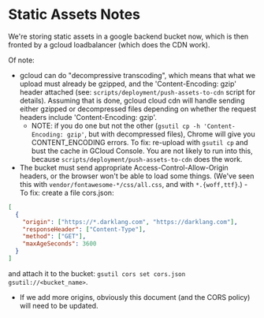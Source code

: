 # Static Assets Notes

We're storing static assets in a google backend bucket now, which is then
fronted by a gcloud loadbalancer (which does the CDN work).

Of note:

- gcloud can do "decompressive transcoding", which means that what we upload must
  already be gzipped, and the 'Content-Encoding: gzip' header attached (see:
  `scripts/deployment/push-assets-to-cdn` script for details). Assuming that is done,
  gcloud cloud cdn will handle sending either gzipped or decompressed files depending
  on whether the request headers include 'Content-Encoding: gzip'.
  - NOTE: if you do one but not the other (`gsutil cp -h 'Content-Encoding: gzip'`,
    but with decompressed files), Chrome will give you CONTENT_ENCODING errors. To fix:
    re-upload with `gsutil cp` and bust the cache in GCloud Console. You are not likely
    to run into this, because `scripts/deployment/push-assets-to-cdn` does the work.
- The bucket must send appropriate Access-Control-Allow-Origin headers, or the
  browser won't be able to load some things. (We've seen this with
  `vendor/fontawesome-*/css/all.css`, and with `*.{woff,ttf}`.) - To fix: create a file
  cors.json:

```json
[
  {
    "origin": ["https://*.darklang.com", "https://darklang.com"],
    "responseHeader": ["Content-Type"],
    "method": ["GET"],
    "maxAgeSeconds": 3600
  }
]
```

and attach it to the bucket: `gsutil cors set cors.json gsutil://<bucket_name>`.

- If we add more origins, obviously this document (and the CORS policy) will
  need to be updated.
